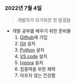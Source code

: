 ### 2022년 7월 4일

> 개발자가 되기위한 첫 발걸음



- 개발 공부를 배우기 위한 준비물
  1. [Github](https://github.com/)에 가입
  2. [Git](https://git-scm.com/) 설치
  3. [Python](https://www.python.org/downloads/release/python-3913/) 설치
  4. [VS code](https://code.visualstudio.com/) 설치
  5. [typora](https://typora.io/releases/all) 설치
  6. 집중력을 위한 체력
  7. 아프지 않는 건강함